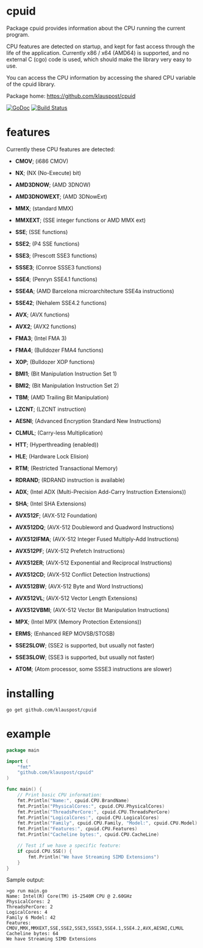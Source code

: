 # cpuid
Package cpuid provides information about the CPU running the current program.

CPU features are detected on startup, and kept for fast access through the life of the application.
Currently x86 / x64 (AMD64) is supported, and no external C (cgo) code is used, which should make the library very easy to use.

You can access the CPU information by accessing the shared CPU variable of the cpuid library.

Package home: https://github.com/klauspost/cpuid

[![GoDoc][1]][2] [![Build Status][3]][4]

[1]: https://godoc.org/github.com/klauspost/cpuid?status.svg
[2]: https://godoc.org/github.com/klauspost/cpuid
[3]: https://travis-ci.org/klauspost/cpuid.svg
[4]: https://travis-ci.org/klauspost/cpuid

# features
Currently these CPU features are detected:
*  **CMOV**; (i686 CMOV)
*  **NX**; (NX (No-Execute) bit)
*  **AMD3DNOW**; (AMD 3DNOW)
*  **AMD3DNOWEXT**; (AMD 3DNowExt)
*  **MMX**; (standard MMX)
*  **MMXEXT**; (SSE integer functions or AMD MMX ext)
*  **SSE**; (SSE functions)
*  **SSE2**; (P4 SSE functions)
*  **SSE3**; (Prescott SSE3 functions)
*  **SSSE3**; (Conroe SSSE3 functions)
*  **SSE4**; (Penryn SSE4.1 functions)
*  **SSE4A**; (AMD Barcelona microarchitecture SSE4a instructions)
*  **SSE42**; (Nehalem SSE4.2 functions)
*  **AVX**; (AVX functions)
*  **AVX2**; (AVX2 functions)
*  **FMA3**; (Intel FMA 3)
*  **FMA4**; (Bulldozer FMA4 functions)
*  **XOP**; (Bulldozer XOP functions)
*  **BMI1**; (Bit Manipulation Instruction Set 1)
*  **BMI2**; (Bit Manipulation Instruction Set 2)
*  **TBM**; (AMD Trailing Bit Manipulation)
*  **LZCNT**; (LZCNT instruction)
*  **AESNI**; (Advanced Encryption Standard New Instructions)
*  **CLMUL**; (Carry-less Multiplication)
*  **HTT**; (Hyperthreading (enabled))
*  **HLE**; (Hardware Lock Elision)
*  **RTM**; (Restricted Transactional Memory)
*  **RDRAND**; (RDRAND instruction is available)
*  **ADX**; (Intel ADX (Multi-Precision Add-Carry Instruction Extensions))
*  **SHA**; (Intel SHA Extensions)
*  **AVX512F**; (AVX-512 Foundation)
*  **AVX512DQ**; (AVX-512 Doubleword and Quadword Instructions)
*  **AVX512IFMA**; (AVX-512 Integer Fused Multiply-Add Instructions)
*  **AVX512PF**; (AVX-512 Prefetch Instructions)
*  **AVX512ER**; (AVX-512 Exponential and Reciprocal Instructions)
*  **AVX512CD**; (AVX-512 Conflict Detection Instructions)
*  **AVX512BW**; (AVX-512 Byte and Word Instructions)
*  **AVX512VL**; (AVX-512 Vector Length Extensions)
*  **AVX512VBMI**; (AVX-512 Vector Bit Manipulation Instructions)
*  **MPX**; (Intel MPX (Memory Protection Extensions))
*  **ERMS**; (Enhanced REP MOVSB/STOSB)

*  **SSE2SLOW**; (SSE2 is supported, but usually not faster)
*  **SSE3SLOW**; (SSE3 is supported, but usually not faster)
*  **ATOM**; (Atom processor, some SSSE3 instructions are slower)

# installing

```go get github.com/klauspost/cpuid```

# example

```Go
package main

import (
	"fmt"
	"github.com/klauspost/cpuid"
)

func main() {
	// Print basic CPU information:
	fmt.Println("Name:", cpuid.CPU.BrandName)
	fmt.Println("PhysicalCores:", cpuid.CPU.PhysicalCores)
	fmt.Println("ThreadsPerCore:", cpuid.CPU.ThreadsPerCore)
	fmt.Println("LogicalCores:", cpuid.CPU.LogicalCores)
	fmt.Println("Family", cpuid.CPU.Family, "Model:", cpuid.CPU.Model)
	fmt.Println("Features:", cpuid.CPU.Features)
	fmt.Println("Cacheline bytes:", cpuid.CPU.CacheLine)

	// Test if we have a specific feature:
	if cpuid.CPU.SSE() {
		fmt.Println("We have Streaming SIMD Extensions")
	}
}
```

Sample output:
```
>go run main.go
Name: Intel(R) Core(TM) i5-2540M CPU @ 2.60GHz
PhysicalCores: 2
ThreadsPerCore: 2
LogicalCores: 4
Family 6 Model: 42
Features: CMOV,MMX,MMXEXT,SSE,SSE2,SSE3,SSSE3,SSE4.1,SSE4.2,AVX,AESNI,CLMUL
Cacheline bytes: 64
We have Streaming SIMD Extensions
```
